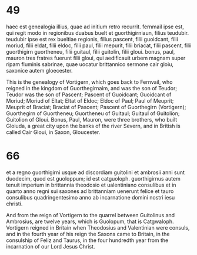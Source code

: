 
# 49
haec est genealogia illius, quae ad initium retro recurrit. fernmail ipse est, qui regit modo in regionibus duabus buelt et guorthigirniaun, filius teudubir. teudubir ipse est rex bueltiae regionis, filius pascent, filii guoidcant, filii moriud, filii eldat, filii eldoc, filii paul, filii mepurit, filii briacat, filii pascent, filii guorthigirn guortheneu, filii guitaul, filii guitolin, filii gloui. bonus, paul, mauron tres fratres fuerunt filii gloui, qui aedificauit urbem magnam super ripam fluminis sabrinae, quae uocatur brittannico sermone cair gloiu, saxonice autem gloecester.

This is the genealogy of Vortigern, which goes back to Fernvail, who reigned in the kingdom of Guorthegirnaim, and was the son of Teudor; Teudor was the son of Pascent; Pascent of Guoidcant; Guoidcant of Moriud; Moriud of Eltat; Eltat of Eldoc; Eldoc of Paul; Paul of Meuprit; Meuprit of Braciat; Braciat of Pascent; Pascent of Guorthegirn (Vortigern); Guorthegirn of Guortheneu; Guortheneu of Guitaul; Guitaul of Guitolion; Guitolion of Gloui. Bonus, Paul, Mauron, were three brothers, who built Gloiuda, a great city upon the banks of the river Severn, and in British is called Cair Gloui, in Saxon, Gloucester.

# 66
et a regno guorthigirni usque ad discordiam guitolini et ambrosii anni sunt duodecim, quod est guoloppum; id est catguoloph. guorthigirnus autem tenuit imperium in brittannia theodosio et ualentiniano consulibus et in quarto anno regni sui saxones ad brittanniam uenerunt felice et tauro consulibus quadringentesimo anno ab incarnatione domini nostri iesu christi.

And from the reign of Vortigern to the quarrel between Guitolinus and Ambrosius, are twelve years, which is Guolopum, that is Catgwaloph. Vortigern reigned in Britain when Theodosius and Valentinian were consuls, and in the fourth year of his reign the Saxons came to Britain, in the consulship of Feliz and Taurus, in the four hundredth year from the incarnation of our Lord Jesus Christ.